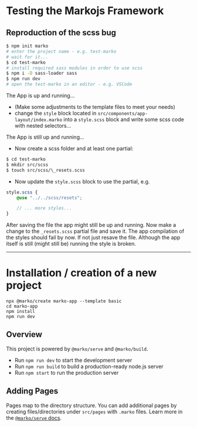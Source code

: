 # Testing the Markojs Framework

## Reproduction of the scss bug

```sh
$ npm init marko
# enter the project name - e.g. test-marko
# wait for it...
$ cd test-marko
# install required sass modules in order to use scss
$ npm i -D sass-loader sass
$ npm run dev
# open the test-marko in an editor - e.g. VSCode
```

The App is up and running...

-   (Make some adjustments to the template files to meet your needs)
-   change the `style` block located in `src/components/app-layout/index.marko` into a `style.scss` block and write some scss code with nested selectors...

The App is still up and running...

-   Now create a scss folder and at least one partial:

```sh
$ cd test-marko
$ mkdir src/scss
$ touch src/scss/\_resets.scss
```

-   Now update the `style.scss` block to use the partial, e.g.

```scss
style.scss {
    @use "../../scss/resets";

    // ... more styles...
}
```

After saving the file the app might still be up and running. Now make a change to the `_resets.scss` partial file and save it. The app compilation of the styles should fail by now. If not just resave the file. Although the app itself is still (might still be) running the style is broken.

---

# Installation / creation of a new project

```
npx @marko/create marko-app --template basic
cd marko-app
npm install
npm run dev
```

## Overview

This project is powered by `@marko/serve` and `@marko/build`.

-   Run `npm run dev` to start the development server
-   Run `npm run build` to build a production-ready node.js server
-   Run `npm start` to run the production server

## Adding Pages

Pages map to the directory structure. You can add additional pages by creating files/directories under `src/pages` with `.marko` files. Learn more in the [`@marko/serve` docs](https://github.com/marko-js/cli/blob/master/packages/serve/README.md).
